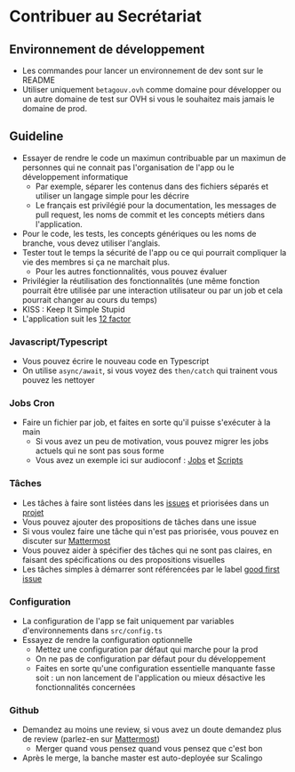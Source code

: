 # Contribuer au Secrétariat

## Environnement de développement
- Les commandes pour lancer un environnement de dev sont sur le README
- Utiliser uniquement `betagouv.ovh` comme domaine pour développer ou un autre domaine de test sur OVH si vous le souhaitez mais jamais le domaine de prod.

## Guideline
- Essayer de rendre le code un maximun contribuable par un maximun de personnes qui ne connait pas l'organisation de l'app ou le développement informatique
   - Par exemple, séparer les contenus dans des fichiers séparés et utiliser un langage simple pour les décrire
   - Le français est privilégié pour la documentation, les messages de pull request, les noms de commit et les concepts métiers dans l'application.
- Pour le code, les tests, les concepts génériques ou les noms de branche, vous devez utiliser l'anglais.
- Tester tout le temps la sécurité de l'app ou ce qui pourrait compliquer la vie des membres si ça ne marchait plus.
   - Pour les autres fonctionnalités, vous pouvez évaluer
- Privilégier la réutilisation des fonctionnalités (une même fonction pourrait être utilisée par une interaction utilisateur ou par un job et cela pourrait changer au cours du temps)
- KISS : Keep It Simple Stupid
- L'application suit les [12 factor](https://12factor.net/)

### Javascript/Typescript
- Vous pouvez écrire le nouveau code en Typescript
- On utilise `async/await`, si vous voyez des `then/catch` qui trainent vous pouvez les nettoyer


### Jobs Cron
- Faire un fichier par job, et faites en sorte qu'il puisse s'exécuter à la main
    - Si vous avez un peu de motivation, vous pouvez migrer les jobs actuels qui ne sont pas sous forme
    - Vous avez un exemple ici sur audioconf : [Jobs](https://github.com/betagouv/audioconf/tree/main/jobs) et [Scripts](https://github.com/betagouv/audioconf/tree/main/scripts)

### Tâches
- Les tâches à faire sont listées dans les [issues](https://github.com/betagouv/secretariat/issues) et priorisées dans un [projet](https://github.com/betagouv/secretariat/projects/2)
- Vous pouvez ajouter des propositions de tâches dans une issue
- Si vous voulez faire une tâche qui n'est pas priorisée, vous pouvez en discuter sur [Mattermost](https://mattermost.incubateur.net/betagouv/channels/betagouv-application-secretariat-incubateur-net)
- Vous pouvez aider à spécifier des tâches qui ne sont pas claires, en faisant des spécifications ou des propositions visuelles
- Les tâches simples à démarrer sont référencées par le label [good first issue](https://github.com/betagouv/secretariat/issues?q=is%3Aissue+is%3Aopen+label%3A%22good+first+issue%22)

### Configuration
- La configuration de l'app se fait uniquement par variables d'environnements dans `src/config.ts`
- Essayez de rendre la configuration optionnelle
    - Mettez une configuration par défaut qui marche pour la prod
    - On ne pas de configuration par défaut pour du développement
    - Faites en sorte qu'une configuration essentielle manquante fasse soit : un non lancement de l'application ou mieux désactive les fonctionnalités concernées

### Github
- Demandez au moins une review, si vous avez un doute demandez plus de review (parlez-en sur [Mattermost](https://mattermost.incubateur.net/betagouv/channels/betagouv-application-secretariat-incubateur-net))
   - Merger quand vous pensez quand vous pensez que c'est bon
- Après le merge, la banche master est auto-deployée sur Scalingo
